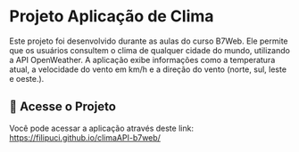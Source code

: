 # Projeto Aplicação de Clima

Este projeto foi desenvolvido durante as aulas do curso B7Web. Ele permite que os usuários consultem o clima de qualquer cidade do mundo, utilizando a API OpenWeather. A aplicação exibe informações como a temperatura atual, a velocidade do vento em km/h e a direção do vento (norte, sul, leste e oeste.).

## 🔗 Acesse o Projeto
Você pode acessar a aplicação através deste link: https://filipuci.github.io/climaAPI-b7web/

